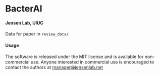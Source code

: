 # BacterAI

#### Jensen Lab, UIUC

Data for paper in `review_data/`

#### Usage
The software is released under the MIT license and is available for non-commercial use. Anyone interested in commercial use is encouraged to contact the authors at manager@jensenlab.net
